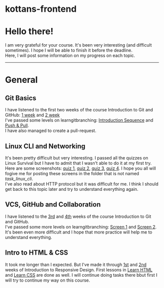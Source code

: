 # kottans-frontend

# Hello there! #

I am very grateful for your course. It's been very interesting (and difficult sometimes). I hope I will be able to finish it before the deadline. </br>
Here, I will post some information on my progress on each topic.

---

# General #

## Git Basics ##

I have listened to the first two weeks of the course Introduction to Git and GitHub: [1 week](general/git-basics/week-1.png) and [2 week](general/git-basics/week-2.png) </br>
I've passed some levels on learngitbranching: [Introduction Sequence](general/git-basics/branching-1.jpg) and [Push & Pull](general/git-basics/branching-1.jpg).</br>
I have also managed to create a pull-request.

## Linux CLI and Networking ##

It's been pretty difficult but very interesting. I passed all the quizzes on Linux Survival but I have to admit that I wasn't able to do it at my first try. Here are some screenshots: [quiz 1](general/linux-cli-and-networking/quiz-1.jpg), [quiz 2](general/linux-cli-and-networking/quiz-2.jpg), [quiz 3](general/linux-cli-and-networking/quiz-3.jpg), [quiz 4](general/linux-cli-and-networking/quiz-4.jpg). I hope you all will fogive me for posting these screens in the folder that is not named *task_linux_cli*.</br>
I've also read about HTTP protocol but it was difficult for me. I think I should get back to this topic later and try to understand everything again.

## VCS, GitHub and Collaboration ##

I have listened to the [3rd](general/vcs-github-and-collaboration/week-3.png) and [4th](general/vcs-github-and-collaboration/week-4.png) weeks of the course Introduction to Git and GitHub.</br>
I've passed some more levels on learngitbranching: [Screen 1](general/vcs-github-and-collaboration/branching-3.jpg) and [Screen 2](general/vcs-github-and-collaboration/branching-4.jpg). It's been even more difficult and I hope that more practice will help me to understand everything.
 
## Intro to HTML & CSS ##

It took me longer than I expected. But I've made it through [1st](front-end-basics/intro-to-html-and-css/week-1.png) and [2nd](front-end-basics/intro-to-html-and-css/week-2.png) weeks of Introduction to Responsive Design. First lessons in [Learn HTML](front-end-basics/intro-to-html-and-css/learn-html.jpg) and [Learn CSS](front-end-basics/intro-to-html-and-css/learn-css.jpg) are done as well. I will continue doing tasks there bbut first I will try to continue my way on this course.






